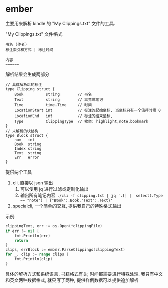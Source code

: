 # ember

主要用来解析 kindle 的 "My Clippings.txt" 文件的工具.

"My Clippings.txt" 文件格式

```
书名 (作者)
标注索引和方式 | 标注时间

内容
======
```

解析结果会生成两部分
```
// 具体解析后的标注
type Clipping struct {
    Book          string        // 书名
    Text          string        // 高亮或笔记
    Time          time.Time     // 时间
    LocationStart int           // 标注的起始坐标, 当坐标只有一个值得时候 0
    LocationEnd   int           // 标注的结束坐标,
    Type          ClippingType  // 枚举: highlight,note,bookmark
}
// 未解析的块结构
type Block struct {
    num   int
    Book  string
    Index string
    Text  string
    Err   error
}
```

提供两个工具
1. cli, 直接以 json 输出
    1. 可以使用 jq 进行过滤或定制化输出
    2. 输出所有笔记内容 `./cli -f clipping.txt | jq '.[] |  select(.Type == "note") | {"Book":.Book,"Text":.Text}'`
2. specialcli, 一个简单的交互, 提供我自己的特殊格式输出

示例:
```go
clippingText, err := os.Open(*clippingFile)
if err != nil {
    fmt.Println(err)
    return
}
clips, errBlock := ember.ParseClippings(clippingText)
for _, clip := range clips {
    fmt.Println(clip)
}
```

具体的解析方式和系统语言, 书籍格式有关; 时间都需要进行特殊处理. 我只有中文和英文两种数据格式, 就只写了两种, 提供样例数据可以提供追加解析
